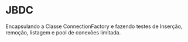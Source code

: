 # JBDC
Encapsulando a Classe ConnectionFactory e fazendo testes de Inserção, remoção, listagem e pool de conexões limitada.
